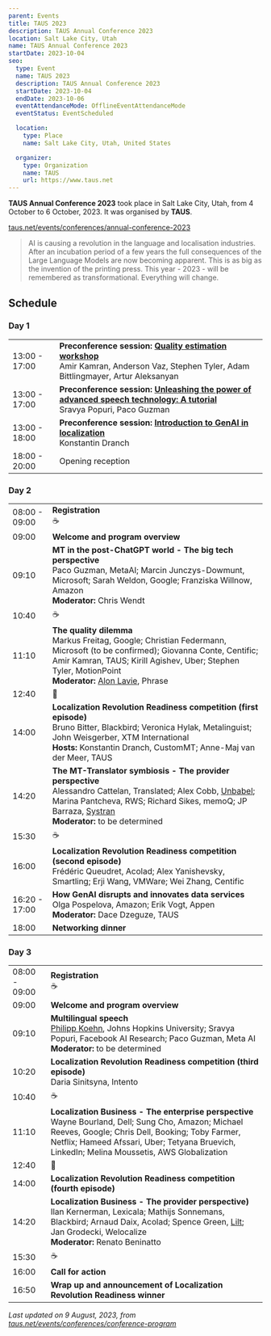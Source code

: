 ```yaml
---
parent: Events
title: TAUS 2023
description: TAUS Annual Conference 2023
location: Salt Lake City, Utah
name: TAUS Annual Conference 2023
startDate: 2023-10-04
seo:
  type: Event
  name: TAUS 2023
  description: TAUS Annual Conference 2023
  startDate: 2023-10-04
  endDate: 2023-10-06
  eventAttendanceMode: OfflineEventAttendanceMode
  eventStatus: EventScheduled

  location:
    type: Place
    name: Salt Lake City, Utah, United States

  organizer:
    type: Organization
    name: TAUS
    url: https://www.taus.net
---
```


**TAUS Annual Conference 2023** took place in Salt Lake City, Utah, from 4 October to 6 October, 2023.
It was organised by **TAUS**.

[taus.net/events/conferences/annual-conference-2023](https://www.taus.net/events/conferences/annual-conference-2023)

> AI is causing a revolution in the language and localisation industries. After an incubation period of a few years the full consequences of the Large Language Models are now becoming apparent. This is as big as the invention of the printing press. This year - 2023 - will be remembered as transformational. Everything will change.


## Schedule

### Day 1

|     |     |
| --- | --- |
| 13:00 - 17:00 | **Preconference session:** [**Quality estimation workshop**](https://www.taus.net/events/conferences/quality-estimation-workshop) <br>Amir Kamran, Anderson Vaz, Stephen Tyler, Adam Bittlingmayer, Artur Aleksanyan |
| 13:00 - 17:00 | **Preconference session:** [**Unleashing the power of advanced speech technology: A tutorial**](https://www.taus.net/events/conferences/unleashing-the-power-of-advanced-speech-technology-a-tutorial) <br>Sravya Popuri, Paco Guzman |
| 13:00 - 18:00 | **Preconference session:** [**Introduction to GenAI in localization**](https://www.taus.net/events/conferences/genai-in-localization) <br>Konstantin Dranch |
| 18:00 - 20:00 | Opening reception |

### Day 2

|     |     |
| --- | --- |
| 08:00 - 09:00 | **Registration** <br>☕️ |
| 09:00 | **Welcome and program overview** |
| 09:10 | **MT in the post-ChatGPT world - The big tech perspective** <br>Paco Guzman, MetaAI; Marcin Junczys-Dowmunt, Microsoft; Sarah Weldon, Google; Franziska Willnow, Amazon <br>**Moderator:** Chris Wendt |
| 10:40 | ☕️ |
| 11:10 | **The quality dilemma** <br>Markus Freitag, Google; Christian Federmann, Microsoft (to be confirmed); Giovanna Conte, Centific; Amir Kamran, TAUS; Kirill Agishev, Uber; Stephen Tyler, MotionPoint <br>**Moderator:** [Alon Lavie](/alon-lavie), Phrase |
| 12:40 | 🍴 |
| 14:00 | **Localization Revolution Readiness competition (first episode)** <br>Bruno Bitter, Blackbird; Veronica Hylak, Metalinguist; John Weisgerber, XTM International <br>**Hosts:** Konstantin Dranch, CustomMT; Anne-Maj van der Meer, TAUS |
| 14:20 | **The MT-Translator symbiosis - The provider perspective** <br>Alessandro Cattelan, Translated; Alex Cobb, [Unbabel](/unbabel); Marina Pantcheva, RWS; Richard Sikes, memoQ; JP Barraza, [Systran](/systran) <br>**Moderator:** to be determined |
| 15:30 | ☕️ |
| 16:00 | **Localization Revolution Readiness competition (second episode)** <br>Frédéric Queudret, Acolad; Alex Yanishevsky, Smartling; Erji Wang, VMWare; Wei Zhang, Centific |
| 16:20 - 17:00 | **How GenAI disrupts and innovates data services** <br>Olga Pospelova, Amazon; Erik Vogt, Appen <br>**Moderator:** Dace Dzeguze, TAUS |
| 18:00 | **Networking dinner** |

### Day 3

|     |     |
| --- | --- |
| 08:00 - 09:00 | **Registration** <br>☕️ |
| 09:00 | **Welcome and program overview** |
| 09:10 | **Multilingual speech** <br>[Philipp Koehn](/philipp-koehn), Johns Hopkins University; Sravya Popuri, Facebook AI Research; Paco Guzman, Meta AI <br>**Moderator:** to be determined |
| 10:20 | **Localization Revolution Readiness competition (third episode)** <br>Daria Sinitsyna, Intento |
| 10:40 | ☕️ |
| 11:10 | **Localization Business - The enterprise perspective** <br>Wayne Bourland, Dell; Sung Cho, Amazon; Michael Reeves, Google; Chris Dell, Booking; Toby Farmer, Netflix; Hameed Afssari, Uber; Tetyana Bruevich, LinkedIn; Melina Moussetis, AWS Globalization |
| 12:40 | 🍴 |
| 14:00 | **Localization Revolution Readiness competition (fourth episode)** |
| 14:20 | **Localization Business - The provider perspective)** <br>Ilan Kernerman, Lexicala; Mathijs Sonnemans, Blackbird;  Arnaud Daix, Acolad; Spence Green, [Lilt](/lilt); Jan Grodecki, Welocalize <br>**Moderator:** Renato Beninatto |
| 15:30 | ☕️ |
| 16:00 | **Call for action** |
| 16:50 | **Wrap up and announcement of Localization Revolution Readiness winner** |


*Last updated on 9 August, 2023, from [taus.net/events/conferences/conference-program](https://www.taus.net/events/conferences/conference-program)*